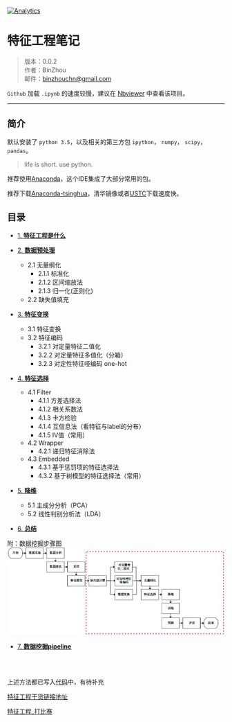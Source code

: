 
[![Analytics](https://ga-beacon.appspot.com/GA-80121379-2/notes-python)](https://github.com/binzhouchn/feature_engineering)

# 特征工程笔记

> 版本：0.0.2<br>
> 作者：BinZhou<br>
> 邮件：binzhouchn@gmail.com<br>

`Github` 加载 `.ipynb` 的速度较慢，建议在 [Nbviewer](http://nbviewer.ipython.org) 中查看该项目。

---

## 简介


默认安装了 `python 3.5`，以及相关的第三方包 `ipython`， `numpy`， `scipy`，`pandas`。

> life is short. use python.

推荐使用[Anaconda](http://www.continuum.io/downloads)，这个IDE集成了大部分常用的包。

推荐下载[Anaconda-tsinghua](https://mirrors.tuna.tsinghua.edu.cn/)，清华镜像或者[USTC](http://mirrors.ustc.edu.cn/anaconda/archive/)下载速度快。

## 目录

- [1. **特征工程是什么**](01)

- [2. **数据预处理**](02)
	 - 2.1 无量纲化
	 	- 2.1.1 标准化
	 	- 2.1.2 区间缩放法
	 	- 2.1.3 归一化(正则化)
	 - 2.2 缺失值填充

- [3. **特征变换**](03)
	 - 3.1 特征变换
	 - 3.2 特征编码
	 	- 3.2.1 对定量特征二值化
	 	- 3.2.2 对定量特征多值化（分箱）
	 	- 3.2.3 对定性特征哑编码 one-hot

- [4. **特征选择**](04)
	 - 4.1 Filter
	 	- 4.1.1 方差选择法
	 	- 4.1.2 相关系数法
	 	- 4.1.3 卡方检验
	 	- 4.1.4 互信息法（看特征与label的分布）
		- 4.1.5 IV值（常用）
	 - 4.2 Wrapper
	 	- 4.2.1 递归特征消除法
	 - 4.3 Embedded
	 	- 4.3.1 基于惩罚项的特征选择法
	 	- 4.3.2 基于树模型的特征选择法（常用）

- [5. **降维**](05)
	 - 5.1 主成分分析（PCA）
	 - 5.2 线性判别分析法（LDA）

- [6. **总结**](06)

附：数据挖掘步骤图
![pic2](pic2.jpg)

- [7. **数据挖掘pipeline**](07)

<br>
<br>

上述方法都已写入[代码](binzhou_pac.py)中，有待补充

[特征工程干货链接地址](https://www.cnblogs.com/5poi/p/7240601.html)

[特征工程_打比赛](特征工程_打比赛)